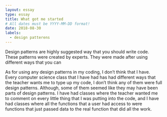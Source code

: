 ```yaml
---
layout: essay
type: essay
title: What got me started
# All dates must be YYYY-MM-DD format!
date: 2018-08-30
labels:
  - design patterens
---
```


Design patterns are highly suggested way that you should write code.  These patterns were created by experts.  They were made after using different ways that you can 

As for using any design patterns in my coding, I don’t think that I have.  Every computer science class that I have had has had different ways that the teacher wants me to type up my code, I don’t think any of them were full design patterns.  Although, some of them seemed like they may have been parts of design patterns.  I have had classes where the teacher wanted me to comment on every little thing that I was putting into the code, and I have had classes where all the functions that a user had access to were functions that just passed data to the real function that did all the work.  
